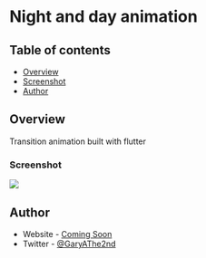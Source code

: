 # Night and day animation

## Table of contents

- [Overview](#overview)
- [Screenshot](#screenshot)
- [Author](#author)

## Overview

Transition animation built with flutter

### Screenshot

![](./screenshot.jpg)

## Author

- Website - [Coming Soon]()
- Twitter - [@GaryAThe2nd](https://www.twitter.com/GaryAThe2nd)
